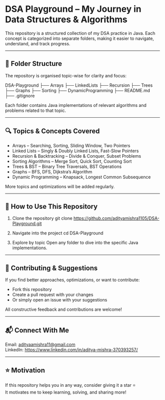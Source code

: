 # DSA Playground – My Journey in Data Structures & Algorithms

This repository is a structured collection of my DSA practice in Java. Each concept is categorized into separate folders, making it easier to navigate, understand, and track progress.

---

## 📁 Folder Structure

The repository is organised topic-wise for clarity and focus:

DSA-Playground
├── Arrays
├── LinkedLists
├── Recursion
├── Trees
├── Graphs
├── Sorting
├── DynamicProgramming
├── README.md
├── .gitignore

Each folder contains Java implementations of relevant algorithms and problems related to that topic.

---

## 🔍 Topics & Concepts Covered

- Arrays – Searching, Sorting, Sliding Window, Two Pointers  
- Linked Lists – Singly & Doubly Linked Lists, Fast-Slow Pointers  
- Recursion & Backtracking – Divide & Conquer, Subset Problems  
- Sorting Algorithms – Merge Sort, Quick Sort, Counting Sort  
- Trees & BST – Binary Tree Traversals, BST Operations  
- Graphs – BFS, DFS, Dijkstra’s Algorithm  
- Dynamic Programming – Knapsack, Longest Common Subsequence  

More topics and optimizations will be added regularly.

---

## 🚀 How to Use This Repository

1. Clone the repository
   git clone https://github.com/adityamishra1105/DSA-Playground.git

2. Navigate into the project
   cd DSA-Playground

3. Explore by topic
   Open any folder to dive into the specific Java implementations.

---

## 🤝 Contributing & Suggestions

If you find better approaches, optimizations, or want to contribute:

- Fork this repository  
- Create a pull request with your changes  
- Or simply open an issue with your suggestions  

All constructive feedback and contributions are welcome!

---

## 📬 Connect With Me

Email: adityaamishra11@gmail.com  
LinkedIn: https://www.linkedin.com/in/aditya-mishra-370393257/

---

## ⭐ Motivation

If this repository helps you in any way, consider giving it a star ⭐  
It motivates me to keep learning, solving, and sharing more!
